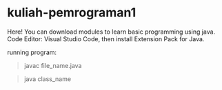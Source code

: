 # kuliah-pemrograman1
Here! You can download modules to learn basic programming using java.
Code Editor: Visual Studio Code, then install Extension Pack for Java.

running program: 
> javac file_name.java

> java class_name

